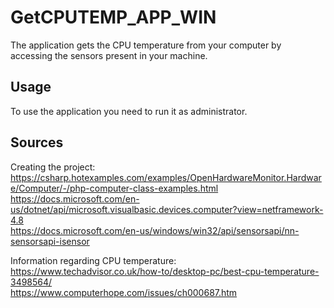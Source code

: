 # GetCPUTEMP_APP_WIN
The application gets the CPU temperature from your computer by accessing the sensors present in your machine. 

## Usage

To use the application you need to run it as administrator. 

## Sources

Creating the project:<br />
https://csharp.hotexamples.com/examples/OpenHardwareMonitor.Hardware/Computer/-/php-computer-class-examples.html <br />
https://docs.microsoft.com/en-us/dotnet/api/microsoft.visualbasic.devices.computer?view=netframework-4.8 <br />
https://docs.microsoft.com/en-us/windows/win32/api/sensorsapi/nn-sensorsapi-isensor <br />

Information regarding CPU temperature:<br />
https://www.techadvisor.co.uk/how-to/desktop-pc/best-cpu-temperature-3498564/<br />
https://www.computerhope.com/issues/ch000687.htm<br />

